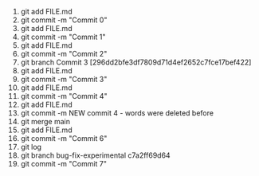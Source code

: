 1. git add FILE.md <br>
2. git commit -m "Commit 0" <br>
3. git add FILE.md <br>
4. git commit -m "Commit 1" <br>
5. git add FILE.md <br>
6. git commit -m "Commit 2" <br>
7. git branch Commit 3 [296dd2bfe3df7809d71d4ef2652c7fce17bef422]
8. git add FILE.md <br>
9. git commit -m "Commit 3" <br>
10. git add FILE.md <br>
11. git commit -m "Commit 4" <br>
12. git add FILE.md <br>
13. git commit -m NEW commit 4 - words were deleted before <br>
14. git merge main <br>
14. git add FILE.md <br>
15. git commit -m "Commit 6" <br>
16. git log <br>
17. git branch bug-fix-experimental c7a2ff69d64 <br>
18. git commit -m "Commit 7" <br>

